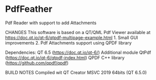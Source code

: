 # PdfFeather
Pdf Reader with support to add Attachments

CHANGES
    This software is based on a QT/QML Pdf Viewer available at https://doc.qt.io/qt-6/qtpdf-multipage-example.html
        1. Small GUI improvements
        2. Pdf Attachments support using QPDF library
        
Dependencies:
    QT 6.5 (https://doc.qt.io/qt-6/)
        Additional module QtPdf (https://doc.qt.io/qt-6/qtpdf-index.html)
    QPDF C++ library (https://github.com/qpdf/qpdf)        

BUILD NOTES
    Compiled wit QT Creator MSVC 2019 64bits (QT 6.5.0)
    
